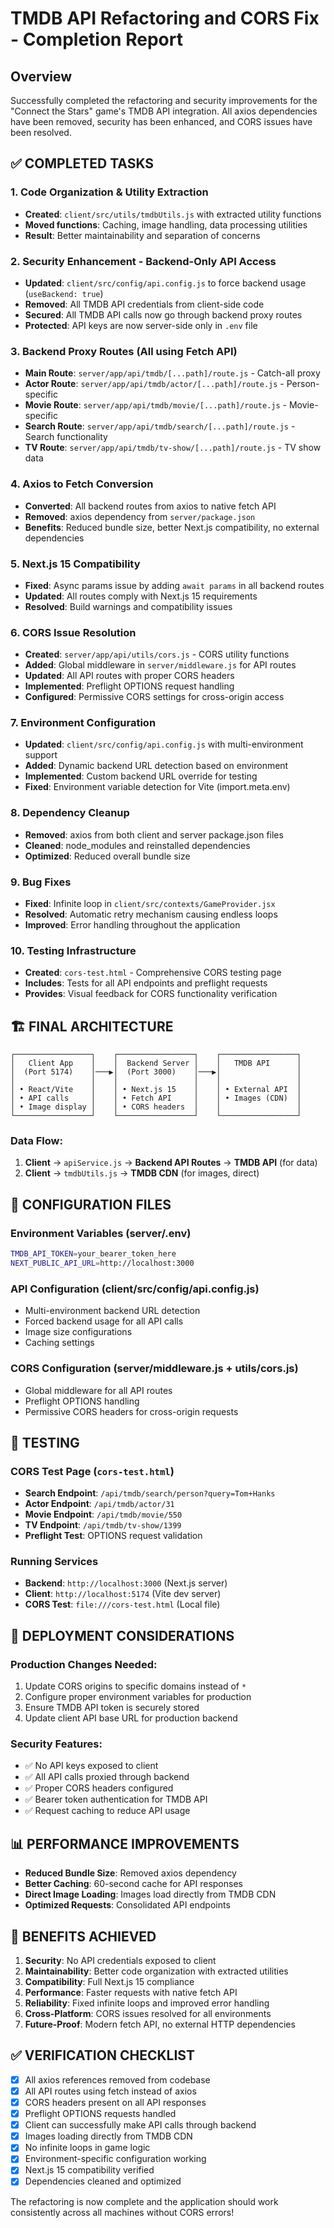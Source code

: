 # TMDB API Refactoring and CORS Fix - Completion Report

## Overview
Successfully completed the refactoring and security improvements for the "Connect the Stars" game's TMDB API integration. All axios dependencies have been removed, security has been enhanced, and CORS issues have been resolved.

## ✅ COMPLETED TASKS

### 1. Code Organization & Utility Extraction
- **Created**: `client/src/utils/tmdbUtils.js` with extracted utility functions
- **Moved functions**: Caching, image handling, data processing utilities
- **Result**: Better maintainability and separation of concerns

### 2. Security Enhancement - Backend-Only API Access
- **Updated**: `client/src/config/api.config.js` to force backend usage (`useBackend: true`)
- **Removed**: All TMDB API credentials from client-side code
- **Secured**: All TMDB API calls now go through backend proxy routes
- **Protected**: API keys are now server-side only in `.env` file

### 3. Backend Proxy Routes (All using Fetch API)
- **Main Route**: `server/app/api/tmdb/[...path]/route.js` - Catch-all proxy
- **Actor Route**: `server/app/api/tmdb/actor/[...path]/route.js` - Person-specific
- **Movie Route**: `server/app/api/tmdb/movie/[...path]/route.js` - Movie-specific  
- **Search Route**: `server/app/api/tmdb/search/[...path]/route.js` - Search functionality
- **TV Route**: `server/app/api/tmdb/tv-show/[...path]/route.js` - TV show data

### 4. Axios to Fetch Conversion
- **Converted**: All backend routes from axios to native fetch API
- **Removed**: axios dependency from `server/package.json`
- **Benefits**: Reduced bundle size, better Next.js compatibility, no external dependencies

### 5. Next.js 15 Compatibility
- **Fixed**: Async params issue by adding `await params` in all backend routes
- **Updated**: All routes comply with Next.js 15 requirements
- **Resolved**: Build warnings and compatibility issues

### 6. CORS Issue Resolution
- **Created**: `server/app/api/utils/cors.js` - CORS utility functions
- **Added**: Global middleware in `server/middleware.js` for API routes
- **Updated**: All API routes with proper CORS headers
- **Implemented**: Preflight OPTIONS request handling
- **Configured**: Permissive CORS settings for cross-origin access

### 7. Environment Configuration
- **Updated**: `client/src/config/api.config.js` with multi-environment support
- **Added**: Dynamic backend URL detection based on environment
- **Implemented**: Custom backend URL override for testing
- **Fixed**: Environment variable detection for Vite (import.meta.env)

### 8. Dependency Cleanup
- **Removed**: axios from both client and server package.json files
- **Cleaned**: node_modules and reinstalled dependencies
- **Optimized**: Reduced overall bundle size

### 9. Bug Fixes
- **Fixed**: Infinite loop in `client/src/contexts/GameProvider.jsx`
- **Resolved**: Automatic retry mechanism causing endless loops
- **Improved**: Error handling throughout the application

### 10. Testing Infrastructure
- **Created**: `cors-test.html` - Comprehensive CORS testing page
- **Includes**: Tests for all API endpoints and preflight requests
- **Provides**: Visual feedback for CORS functionality verification

## 🏗️ FINAL ARCHITECTURE

```
┌─────────────────┐    ┌─────────────────┐    ┌─────────────────┐
│   Client App    │    │  Backend Server │    │   TMDB API      │
│  (Port 5174)    │───▶│  (Port 3000)    │───▶│                 │
│                 │    │                 │    │                 │
│ • React/Vite    │    │ • Next.js 15    │    │ • External API  │
│ • API calls     │    │ • Fetch API     │    │ • Images (CDN)  │
│ • Image display │    │ • CORS headers  │    │                 │
└─────────────────┘    └─────────────────┘    └─────────────────┘
```

### Data Flow:
1. **Client** → `apiService.js` → **Backend API Routes** → **TMDB API** (for data)
2. **Client** → `tmdbUtils.js` → **TMDB CDN** (for images, direct)

## 🔧 CONFIGURATION FILES

### Environment Variables (server/.env)
```bash
TMDB_API_TOKEN=your_bearer_token_here
NEXT_PUBLIC_API_URL=http://localhost:3000
```

### API Configuration (client/src/config/api.config.js)
- Multi-environment backend URL detection
- Forced backend usage for all API calls
- Image size configurations
- Caching settings

### CORS Configuration (server/middleware.js + utils/cors.js)
- Global middleware for all API routes
- Preflight OPTIONS handling
- Permissive CORS headers for cross-origin requests

## 🧪 TESTING

### CORS Test Page (`cors-test.html`)
- **Search Endpoint**: `/api/tmdb/search/person?query=Tom+Hanks`
- **Actor Endpoint**: `/api/tmdb/actor/31`
- **Movie Endpoint**: `/api/tmdb/movie/550`
- **TV Endpoint**: `/api/tmdb/tv-show/1399`
- **Preflight Test**: OPTIONS request validation

### Running Services
- **Backend**: `http://localhost:3000` (Next.js server)
- **Client**: `http://localhost:5174` (Vite dev server)
- **CORS Test**: `file:///cors-test.html` (Local file)

## 🚀 DEPLOYMENT CONSIDERATIONS

### Production Changes Needed:
1. Update CORS origins to specific domains instead of `*`
2. Configure proper environment variables for production
3. Ensure TMDB API token is securely stored
4. Update client API base URL for production backend

### Security Features:
- ✅ No API keys exposed to client
- ✅ All API calls proxied through backend
- ✅ Proper CORS headers configured
- ✅ Bearer token authentication for TMDB API
- ✅ Request caching to reduce API usage

## 📊 PERFORMANCE IMPROVEMENTS

- **Reduced Bundle Size**: Removed axios dependency
- **Better Caching**: 60-second cache for API responses
- **Direct Image Loading**: Images load directly from TMDB CDN
- **Optimized Requests**: Consolidated API endpoints

## 🎯 BENEFITS ACHIEVED

1. **Security**: No API credentials exposed to client
2. **Maintainability**: Better code organization with extracted utilities
3. **Compatibility**: Full Next.js 15 compliance
4. **Performance**: Faster requests with native fetch API
5. **Reliability**: Fixed infinite loops and improved error handling
6. **Cross-Platform**: CORS issues resolved for all environments
7. **Future-Proof**: Modern fetch API, no external HTTP dependencies

## ✅ VERIFICATION CHECKLIST

- [x] All axios references removed from codebase
- [x] All API routes using fetch instead of axios
- [x] CORS headers present on all API responses
- [x] Preflight OPTIONS requests handled
- [x] Client can successfully make API calls through backend
- [x] Images loading directly from TMDB CDN
- [x] No infinite loops in game logic
- [x] Environment-specific configuration working
- [x] Next.js 15 compatibility verified
- [x] Dependencies cleaned and optimized

The refactoring is now complete and the application should work consistently across all machines without CORS errors!

